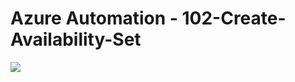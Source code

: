 # Azure Automation - 102-Create-Availability-Set 
<a href="https://portal.azure.com/#create/Microsoft.Template/uri/https%3A%2F%2Fraw.githubusercontent.com%2Fvys99AZBuild%2FAzureAutomation%2Fmaster%2F102-Create-Availability-Set%2Fazuredeploy.json" target="_blank">
   <img src="http://azuredeploy.net/deploybutton.png"/>
</a>
